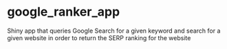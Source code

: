 google_ranker_app
=================

Shiny app that queries Google Search for a given keyword and search for a given website in order to return the SERP ranking for the website

